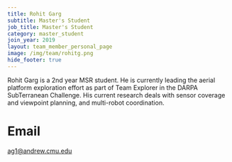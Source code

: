 ```yaml
---
title: Rohit Garg
subtitle: Master's Student
job_title: Master's Student
category: master_student
join_year: 2019
layout: team_member_personal_page
image: /img/team/rohitg.png
hide_footer: true
---
```


Rohit Garg is a 2nd year MSR student. He is currently leading the aerial platform exploration effort as part of Team Explorer in the DARPA SubTerranean Challenge. His current research deals with sensor coverage and viewpoint planning, and multi-robot coordination.  

# Email #
ag1@andrew.cmu.edu
